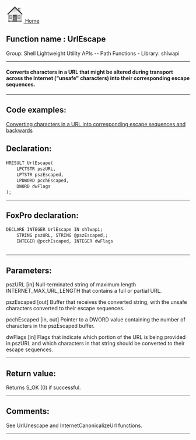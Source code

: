 [<img src="../../images/home.png"> Home ](https://github.com/VFPX/Win32API)  

## Function name : UrlEscape
Group: Shell Lightweight Utility APIs -- Path Functions - Library: shlwapi    
***  


#### Converts characters in a URL that might be altered during transport across the Internet ("unsafe" characters) into their corresponding escape sequences.
***  


## Code examples:
[Converting characters in a URL into corresponding escape sequences and backwards](../../samples/sample_396.md)  

## Declaration:
```foxpro  
HRESULT UrlEscape(
	LPCTSTR pszURL,
	LPTSTR pszEscaped,
	LPDWORD pcchEscaped,
	DWORD dwFlags
);  
```  
***  


## FoxPro declaration:
```foxpro  
DECLARE INTEGER UrlEscape IN shlwapi;
	STRING pszURL, STRING @pszEscaped,;
	INTEGER @pcchEscaped, INTEGER dwFlags
  
```  
***  


## Parameters:
pszURL
[in] Null-terminated string of maximum length INTERNET_MAX_URL_LENGTH that contains a full or partial URL.

pszEscaped
[out] Buffer that receives the converted string, with the unsafe characters converted to their escape sequences.

pcchEscaped
[in, out] Pointer to a DWORD value containing the number of characters in the pszEscaped buffer.

dwFlags
[in] Flags that indicate which portion of the URL is being provided in pszURL and which characters in that string should be converted to their escape sequences.
  
***  


## Return value:
Returns S_OK (0) if successful.  
***  


## Comments:
See UrlUnescape and InternetCanonicalizeUrl functions.  
  
***  


